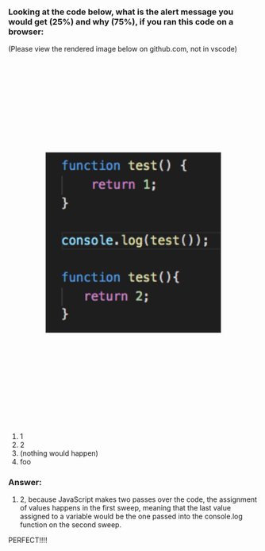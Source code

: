 ### Looking at the code below, what is the alert message you would get (25%) and why (75%), if you ran this code on a browser:

(Please view the rendered image below on github.com, not in vscode)

<img src="../images/test.png" alt="" width="70%" style="display: block; border: 1px solid #666; margin: 5vh auto;">

1. 1
1. 2
1. (nothing would happen)
1. foo    

### Answer:

1. 2, because JavaScript makes two passes over the code, the assignment of values happens in the first sweep, meaning that the last value assigned to a variable would be the one passed into the console.log function on the second sweep.

PERFECT!!!!